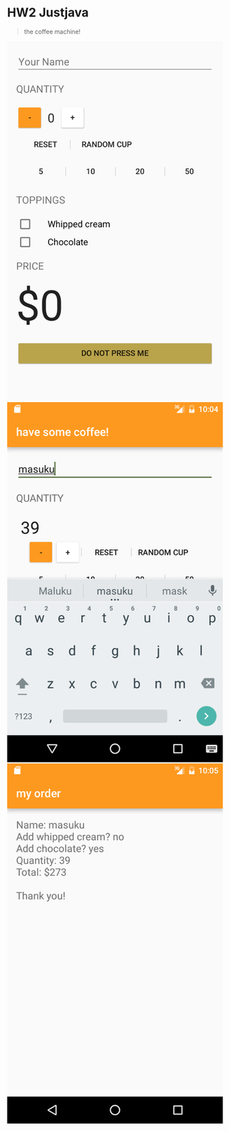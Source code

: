 # HW2 Justjava
> the coffee machine!

![alt tag](https://github.com/masukuu/Justjava/blob/master/app/src/main/res/drawable/layout.2016.07.18.161452.png)
![alt tag](https://github.com/masukuu/Justjava/blob/master/app/src/main/res/drawable/device.2016.07.21.100428.png)
![alt tag](https://github.com/masukuu/Justjava/blob/master/app/src/main/res/drawable/device.2016.07.21.100527.png)
